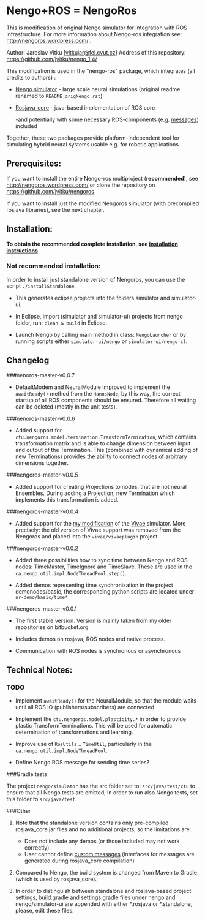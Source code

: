 Nengo+ROS = NengoRos
========================

This is modification of original Nengo simulator for integration with ROS infrastructure.
For more information about Nengo-ros integration see: http://nengoros.wordpress.com/ .

Author: Jaroslav Vitku [vitkujar@fel.cvut.cz]
Address of this repository: https://github.com/jvitku/nengo_1.4/

This modification is used in the "nengo-ros" package, which integrates (all credits to authors) :

* [Nengo simulator](http://nengo.ca/) - large scale neural simulations (original readme renamed to `README_origNengo.rst`)
* [Rosjava_core](http://wiki.ros.org/rosjava) - java-based implementation of ROS core

	-and potentially with some necessary ROS-components (e.g. [messages](http://wiki.ros.org/std_msgs)) included

Together, these two packages provide platform-independent tool for simulating hybrid neural systems usable e.g. for robotic applications.


Prerequisites:
-------------

If you want to install the entire Nengo-ros multiproject (**recommended**), see http://nengoros.wordpress.com/ or clone the repository on https://github.com/jvitku/nengoros

If you want to install just the modified Nengoros simulator (with precompiled rosjava libraries), see the next chapter.

Installation:
-------------

**To obtain the recommended complete installation, see [installation instructions](http://nengoros.wordpress.com/installation/).**

### Not recommended installation:

In order to install just standalone version of Nengoros, you can use the script `./installStandalone`.

* This generates eclipse projects into the folders simulator and simulator-ui.

* In Eclipse, import (simulator and simulator-ui) projects from nengo folder, run: `clean & build` in Eclipse. 

* Launch Nengo by calling main method in class: `NengoLauncher` or by running scripts either `simulator-ui/nengo` or `simulator-ui/nengo-cl`. 


Changelog
--------------

###nenoros-master-v0.0.7

* DefaultModem and NeuralModule Improved to implement the `awaitReady()` method from the `HannsNode`, by this way, the correct startup of all ROS components should be ensured. Therefore all waiting can be deleted (mostly in the unit tests).

###nenoros-master-v0.0.6
* Added support for `ctu.nengoros.model.termination.TransformTermination`, which contains transformation matrix and is able to change dimension between input and output of the Termination. This (combined with dynamical adding of new Terminations) provides the ability to connect nodes of arbitrary dimensions together.


###nengoros-master-v0.0.5
* Added support for creating Projections to nodes, that are not neural Ensembles. During adding a Projection, new Termination which implements this transformation is added. 

###nengoros-master-v0.0.4
* Added support for the [my modification](https://github.com/jvitku/vivae) of the [Vivae](http://cig.felk.cvut.cz/projects/robo/) simulator. More precisely: the old version of Vivae support was removed from the Nengoros and placed into the `vivae/vivaeplugin` project.

###nengoros-master-v0.0.2

* Added three possibilities how to sync time between Nengo and ROS nodes: TimeMaster, TimeIgnore and TimeSlave. These are used in the `ca.nengo.util.impl.NodeThreadPool.step()`. 

* Added demos representing time synchronization in the project demonodes/basic, the corresponding python scripts are located under `nr-demo/basic/time*`

###nengoros-master-v0.0.1

* The first stable version. Version is mainly taken from my older repositories on bitbucket.org. 

* Includes demos on rosjava, ROS nodes and native process.

* Communication with ROS nodes is synchronous or asynchronous



Technical Notes:
-------------

### TODO

* Implement `awaitReady()` for the NeuralModule, so that the module waits until all ROS IO (publishers/subscribers) are connected
* Implement the `ctu.nengoros.model.plasticity.*` in order to provide plastic TransformTerminations. This will be used for automatic determination of transformations and learning.

* Improve use of `RosUtils` .. `TimeUtil`, particularly in the `ca.nengo.util.impl.NodeThreadPool`.
* Define Nengo ROS message for sending time series?

###Gradle tests

The project `nengo/simulator` has the src folder set to: `src/java/test/ctu` to ensure that all Nengo tests are omitted, in order to run also Nengo tests, set this folder to `src/java/test`.


###Other

1. Note that the standalone version contains only pre-compiled rosjava_core jar files and no additional projects, so the limitations are:

	* Does not include any demos (or those included may not work correctly).
	* User cannot define [custom messages](http://wiki.ros.org/ROS/Tutorials/DefiningCustomMessages) (interfaces for messages are generated during rosjava_core compilation)


2. Compared to Nengo, the build system is changed from Maven to Gradle (which is used by rosjava_core). 

3. In order to distinguish between standalone and rosjava-based project settings, build.gradle and settings.gradle files under nengo and nengo/simulator-ui are appended with either *.rosjava or *.standalone, please, edit these files.
